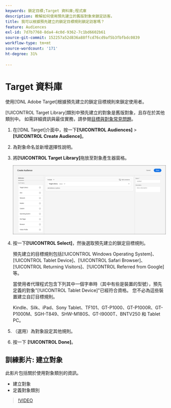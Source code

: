 ```yaml
---
keywords: 鎖定目標;Target 資料庫;程式庫
description: 瞭解如何使用預先建立的舊版對象來鎖定訪客。
title: 我可以根據預先建立的鎖定目標規則鎖定訪客嗎？
feature: Audiences
exl-id: 7d7b7768-8da4-4c0d-9362-7c1bd6602b61
source-git-commit: 152257a52d836a88ffcd76cd9af5b3fbfbdc0839
workflow-type: tm+mt
source-wordcount: '171'
ht-degree: 31%

---
```


# Target 資料庫

使用[!DNL Adobe Target]根據預先建立的鎖定目標規則來鎖定使用者。

[!UICONTROL Target Library]類別中預先建立的對象是舊版對象，且存在於其他類別中。 如需詳細資訊與最佳實務，請參閱[目標與對象常見問題](/help/main/c-target/c-troubleshooting-targets-and-audiences/troubleshooting-targets-and-audiences.md#concept_C4EE4B8F4840430CBD798D579A8F208D)。

1. 在[!DNL Target]介面中，按一下&#x200B;**[!UICONTROL Audiences]** > **[!UICONTROL Create Audience]**。
1. 為對象命名並新增選擇性說明。
1. 將&#x200B;**[!UICONTROL Target Library]**&#x200B;拖放至對象產生器窗格。

   ![定位程式庫](assets/target_library.png)

1. 按一下&#x200B;**[!UICONTROL Select]**，然後選取預先建立的鎖定目標規則。

   預先建立的目標規則包括[!UICONTROL Windows Operating System]、[!UICONTROL Tablet Device]、[!UICONTROL Safari Browser]、[!UICONTROL Returning Visitors]、[!UICONTROL Referred from Google]等。

   當使用者代理程式包含下列其中一個字串時（其中有些是裝置的型號），預先定義的對象&quot;[!UICONTROL Tablet Device]&quot;已經符合資格。 您不必為這些裝置建立自訂目標規則。

   Kindle、Silk、iPad、Sony Tablet、TF101、GT-P1000、GT-P1000R、GT-P1000M、SGH-T849、SHW-M180S、GT-I9000T、BNTV250 和 Tablet PC。

1. （選用）為對象設定其他規則。
1. 按一下 **[!UICONTROL Done]**。

## 訓練影片: 建立對象

此影片包括關於使用對象類別的資訊。

* 建立對象
* 定義對象類別

>[!VIDEO](https://video.tv.adobe.com/v/17392)
